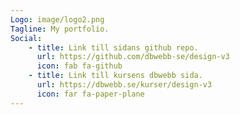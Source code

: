 ```yaml
---
Logo: image/logo2.png
Tagline: My portfolio.
Social:
    - title: Link till sidans github repo.
      url: https://github.com/dbwebb-se/design-v3
      icon: fab fa-github
    - title: Link till kursens dbwebb sida.
      url: https://dbwebb.se/kurser/design-v3
      icon: far fa-paper-plane
---
```

